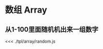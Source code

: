 # 数组 Array

## 从1-100里面随机机出来一组数字

<<< ./tpl/array/random.js

<demo>
<array-random />
</demo>


 
 <comment-comment/>